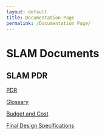 ```yaml
---
layout: default
title: Documentation Page
permalink: /Documentation Page/
---
```


# SLAM Documents

## SLAM PDR
[PDR](https://drive.google.com/drive/folders/0BxrVeIWzbuKSY0xPRUtuOEdDdU0?usp=sharing)

[Glossary](/SLAM/docs/glossary)

[Budget and Cost](/SLAM/docs/budgetandcost)

[Final Design Specifications](/SLAM/docs/finaldesign)



